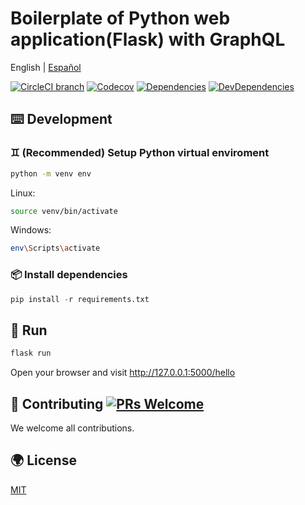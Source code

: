 # Boilerplate of Python web application(Flask) with GraphQL

English | [Español](./README-es_ES.md)

[![CircleCI branch](https://img.shields.io/circleci/build/github/melonmochi/flask-graphql-boilerplate/master.svg?style=flat-square)](https://circleci.com/gh/melonmochi/flask-graphql-boilerplate) [![Codecov](https://img.shields.io/codecov/c/github/melonmochi/flask-graphql-boilerplate/master.svg?style=flat-square)](https://codecov.io/gh/melonmochi/flask-graphql-boilerplate/branch/master) [![Dependencies](https://img.shields.io/david/melonmochi/flask-graphql-boilerplate.svg?style=flat-square)](https://david-dm.org/melonmochi/flask-graphql-boilerplate) [![DevDependencies](https://img.shields.io/david/dev/melonmochi/flask-graphql-boilerplate.svg?style=flat-square)](https://david-dm.org/melonmochi/flask-graphql-boilerplate?type=dev)

## ⌨️ Development

### ♊ (Recommended) Setup Python virtual enviroment

```bash
python -m venv env
```

Linux:

```bash
source venv/bin/activate
```

Windows:

```bash
env\Scripts\activate
```

### 📦 Install dependencies

```python
pip install -r requirements.txt
```

## 🏃 Run

```python
flask run
```

Open your browser and visit <http://127.0.0.1:5000/hello>

## 🤝 Contributing [![PRs Welcome](https://img.shields.io/badge/PRs-welcome-brightgreen.svg?style=flat-square)](http://makeapullrequest.com)

We welcome all contributions.

## 🌍 License

[MIT](https://github.com/melonmochi/flask-graphql-boilerplate/blob/master/LICENSE)
